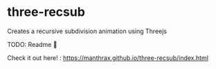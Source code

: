 # three-recsub
Creates a recursive subdivision animation using Threejs

TODO: Readme 📖

Check it out here! : https://manthrax.github.io/three-recsub/index.html
